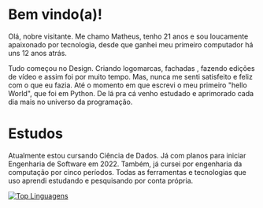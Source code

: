 # Bem vindo(a)!

Olá, nobre visitante. Me chamo Matheus, tenho 21 anos e sou loucamente apaixonado por tecnologia, desde que ganhei meu primeiro computador há uns 12 anos atrás.

Tudo começou no Design. Criando logomarcas, fachadas , fazendo edições de vídeo e assim foi por muito tempo. Mas, nunca me senti satisfeito e feliz com o que eu fazia. Até o momento em que escrevi o meu primeiro "hello World", que foi em Python. De lá pra cá venho estudado e aprimorado cada dia mais no universo da programação.


# Estudos

Atualmente estou cursando Ciência de Dados. Já com planos para iniciar Engenharia de Software em 2022. Também, já cursei por engenharia da computação por cinco períodos.
Todas as ferramentas e tecnologias que uso aprendi estudando e pesquisando por conta própria. 


[![Top Linguagens](https://github-readme-stats.vercel.app/api/top-langs/?username=MatheusFran&layout=compact&theme=tokyonight )](https://github.com/anuraghazra/github-readme-stats)


